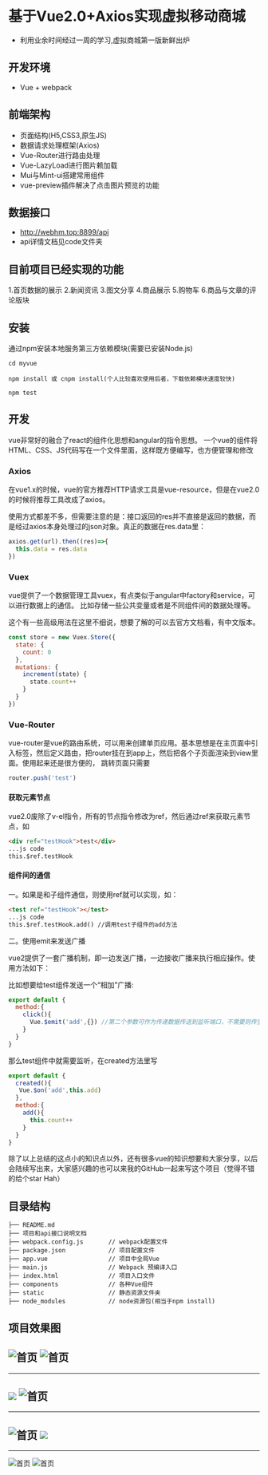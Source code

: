 # 基于Vue2.0+Axios实现虚拟移动商城
+ 利用业余时间经过一周的学习,虚拟商城第一版新鲜出炉
## 开发环境
+ Vue + webpack
## 前端架构
+ 页面结构(H5,CSS3,原生JS)
+ 数据请求处理框架(Axios)
+ Vue-Router进行路由处理
+ Vue-LazyLoad进行图片赖加载
+ Mui与Mint-ui搭建常用组件
+ vue-preview插件解决了点击图片预览的功能
## 数据接口
+ http://webhm.top:8899/api
+ api详情文档见code文件夹
## 目前项目已经实现的功能
1.首页数据的展示
2.新闻资讯
3.图文分享
4.商品展示
5.购物车
6.商品与文章的评论版块
## 安装
通过npm安装本地服务第三方依赖模块(需要已安装Node.js)
```
cd myvue
```
```
npm install 或 cnpm install(个人比较喜欢使用后者，下载依赖模块速度较快)
```
```
npm test
```
## 开发

vue非常好的融合了react的组件化思想和angular的指令思想。
一个vue的组件将HTML、CSS、JS代码写在一个文件里面，这样既方便编写，也方便管理和修改

### Axios

在vue1.x的时候，vue的官方推荐HTTP请求工具是vue-resource，但是在vue2.0的时候将推荐工具改成了axios。

使用方式都差不多，但需要注意的是：接口返回的res并不直接是返回的数据，而是经过axios本身处理过的json对象。真正的数据在res.data里：

```javascript
axios.get(url).then((res)=>{
  this.data = res.data
})
```

### Vuex

vue提供了一个数据管理工具vuex，有点类似于angular中factory和service，可以进行数据上的通信。
比如存储一些公共变量或者是不同组件间的数据处理等。

这个有一些高级用法在这里不细说，想要了解的可以去官方文档看，有中文版本。

```javascript
const store = new Vuex.Store({
  state: {
    count: 0
  },
  mutations: {
    increment(state) {
      state.count++
    }
  }
})
```

### Vue-Router

vue-router是vue的路由系统，可以用来创建单页应用。基本思想是在主页面中引入<router-view>标签，然后定义路由，把router挂在到app上，然后把各个子页面渲染到view里面。使用起来还是很方便的，
跳转页面只需要

```javascript
router.push('test')
```

#### 获取元素节点

vue2.0废除了v-el指令，所有的节点指令修改为ref，然后通过ref来获取元素节点，如

```html
<div ref="testHook">test</div>
...js code
this.$ref.testHook
```

#### 组件间的通信

一。如果是和子组件通信，则使用ref就可以实现，如：

```html
<test ref="testHook"></test>
...js code
this.$ref.testHook.add() //调用test子组件的add方法
```

二。使用emit来发送广播

vue2提供了一套广播机制，即一边发送广播，一边接收广播来执行相应操作。使用方法如下：

比如想要给test组件发送一个“相加”广播:

```javascript
export default {
  method:{
  	click(){
  	  Vue.$emit('add',{}) //第二个参数可作为传递数据传送到监听端口，不需要则传空对象
  	}
  }
}
```

那么test组件中就需要监听，在created方法里写

```javascript
export default {
  created(){
   Vue.$on('add',this.add)
  },
  method:{
  	add(){
  	  this.count++
  	}
  }
}
```


除了以上总结的这点小的知识点以外，还有很多vue的知识想要和大家分享，以后会陆续写出来，大家感兴趣的也可以来我的GitHub一起来写这个项目（觉得不错的给个star Hah）

## 目录结构

```
├── README.md           
├── 项目和api接口说明文档   
├── webpack.config.js  		// webpack配置文件
├── package.json       		// 项目配置文件
├── app.vue              	// 项目中全局Vue
├── main.js        	    	// Webpack 预编译入口
├── index.html         		// 项目入口文件
├── components          	// 各种Vue组件
├── static              	// 静态资源文件夹
├── node_modules          	// node资源包(相当于npm install)
```
## 项目效果图
![首页](http://chuantu.biz/t5/116/1498357876x2890171534.jpg)
![首页](http://chuantu.biz/t5/116/1498357966x1928668097.jpg)
---
---
![](http://chuantu.biz/t5/116/1498358382x1928668097.jpg)
![首页](http://chuantu.biz/t5/116/1498358003x1928668097.jpg)
---
---
![首页](http://chuantu.biz/t5/116/1498358047x1928668097.jpg)
![](http://chuantu.biz/t5/116/1498358275x1033225665.jpg)
---
---
![首页](http://chuantu.biz/t5/116/1498358163x3733009760.bmp)
![首页](http://chuantu.biz/t5/116/1498358182x3733009760.bmp)
